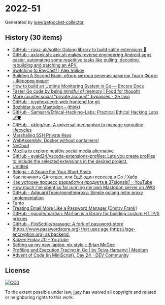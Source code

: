 # 2022-51

Generated by [juev/getpocket-collector](https://github.com/juev/getpocket-collector)

## History (30 items)

- [GitHub - riyaz-ali/sqlite: Golang library to build sqlite extensions :rocket:](https://github.com/riyaz-ali/sqlite)
- [GitHub - ax/apk.sh: apk.sh makes reverse engineering Android apps easier, automating some repetitive tasks like pulling, decoding, rebuilding and patching an APK.](https://github.com/ax/apk.sh)
- [Switching to RayCast! | Alex Volkov](https://typefully.com/altryne/switching-to-raycast-jXXQYLj)
- [Building A Second Brain: обзор метода ведения заметок Тиаго Форте - Фёдоров пишет](https://fedorovpishet.ru/basb/)
- [How to build an Uptime Monitoring System in Go — Encore Docs](https://encore.dev/docs/tutorials/uptime)
- [Faster Go code by being mindful of memory | Food for thought](https://f4t.dev/software/go-performance-memory/)
- [More counter.social "private account" bypasses - Xe Iaso](https://xeiaso.net/blog/more-coso-bypasses)
- [GitHub - icyphox/legit: web frontend for git](https://github.com/icyphox/legit)
- [Bozhidar is on Mastodon - (think)](https://batsov.com/articles/2022/12/20/bozhidar-is-on-mastodon/)
- [GitHub - Samsar4/Ethical-Hacking-Labs: Practical Ethical Hacking Labs 🗡🛡](https://github.com/Samsar4/Ethical-Hacking-Labs)
- [GitHub - oklog/run: A universal mechanism to manage goroutine lifecycles](https://github.com/oklog/run)
- [Marshaling SSH Private Keys](https://charm.sh/blog/ssh-key-marshal/)
- [WebAssembly: Docker without containers!](https://wasmlabs.dev/articles/docker-without-containers/)
- [NvChad](https://nvchad.com)
- [Mozilla to explore healthy social media alternative](https://blog.mozilla.org/en/mozilla/mozilla-launch-fediverse-instance-social-media-alternative/)
- [GitHub - evald24/vscode-extensions-profiles: Lets you create profiles to include the selected extensions in the desired project.](https://github.com/evald24/vscode-extensions-profiles)
- [Untitled](https://www.uber.com/de/blog/devpod-improving-developer-productivity-at-uber/)
- [Beluga - A Space For Your Short Posts](https://beluga.social)
- [Как починить QA-отдел, или Ещё один переезд в Go / Хабр](https://habr.com/ru/companies/ozontech/articles/707092/)
- [Как устроен процесс разработки продукта в 37signals? - YouTube](https://www.youtube.com/watch?v=kzM3WCQ7YkE)
- [How much I’ve spent so far running my own Mastodon server on AWS](https://www.micahwalter.com/how-much-ive-spent-so-far-running-my-own-mastodon-server-on-aws/)
- [GitHub - AdguardTeam/gomitmproxy: Simple golang mitm proxy implementation](https://github.com/AdguardTeam/gomitmproxy)
- [Tanto](https://ronindojo.io/en/tanto)
- [Treating Email More Like a Password Manager  [Dmitry Frank]](https://dmitryfrank.com/articles/treating_email_more_like_a_password_manager)
- [GitHub - google/martian: Martian is a library for building custom HTTP/S proxies](https://github.com/google/martian)
- [GitHub - FiloSottile/passage: A fork of password-store (https://www.passwordstore.org) that uses age (https://age-encryption.org) as backend.](https://github.com/FiloSottile/passage)
- [Kaizen Friday #0 - YouTube](https://www.youtube.com/watch?v=Cj-VR_CW1pQ)
- [Setting up my new laptop: nix style :: Brian McGee](https://bmcgee.ie/posts/2022/12/setting-up-my-new-laptop-nix-style/)
- [Profiling and Execution Tracing in Go | by Teiva Harsanyi | Medium](https://teivah.medium.com/profiling-and-execution-tracing-in-go-a5e646970f5b)
- [Advent of Code (in MiniScript), Day 24 - DEV Community](https://dev.to/joestrout/advent-of-code-in-miniscript-day-24-44fe)

## License

[![CC0](https://mirrors.creativecommons.org/presskit/buttons/88x31/svg/cc-zero.svg)](https://creativecommons.org/publicdomain/zero/1.0/)

To the extent possible under law, [juev](https://github.com/juev) has waived all copyright and related or neighboring rights to this work.
